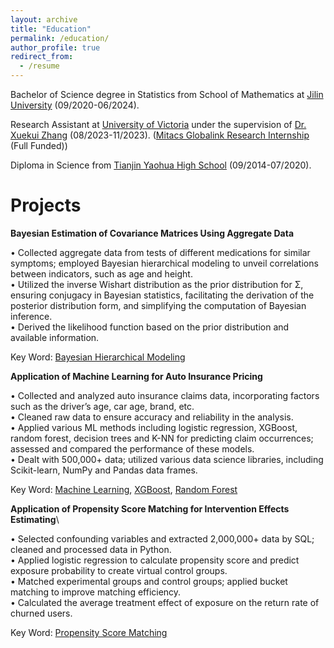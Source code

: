 ```yaml
---
layout: archive
title: "Education"
permalink: /education/
author_profile: true
redirect_from:
  - /resume
---
```


Bachelor of Science degree in Statistics from School of Mathematics at [Jilin University](https://www.jlu.edu.cn/) (09/2020-06/2024).

Research Assistant at [University of Victoria](https://www.uvic.ca/) under the supervision of [Dr. Xuekui Zhang](https://ubcxzhang.github.io/) (08/2023-11/2023). ([Mitacs Globalink Research Internship](https://www.mitacs.ca/our-programs/globalink-research-internship-students/) (Full Funded))

Diploma in Science from [Tianjin Yaohua High School](https://en.wikipedia.org/wiki/Yaohua_High_School) (09/2014-07/2020).

Projects
======
**Bayesian Estimation of Covariance Matrices Using Aggregate Data**

• Collected aggregate data from tests of different medications for similar symptoms; employed Bayesian hierarchical modeling to unveil correlations between indicators, such as age and height.\
• Utilized the inverse Wishart distribution as the prior distribution for Σ, ensuring conjugacy in Bayesian statistics,
facilitating the derivation of the posterior distribution form, and simplifying the computation of Bayesian inference.\
• Derived the likelihood function based on the prior distribution and available information.

Key Word: [Bayesian Hierarchical Modeling](https://en.wikipedia.org/wiki/Bayesian_hierarchical_modeling)


**Application of Machine Learning for Auto Insurance Pricing**

• Collected and analyzed auto insurance claims data, incorporating factors such as the driver’s age, car age, brand, etc.\
• Cleaned raw data to ensure accuracy and reliability in the analysis.\
• Applied various ML methods including logistic regression, XGBoost, random forest, decision trees and K-NN for
predicting claim occurrences; assessed and compared the performance of these models.\
• Dealt with 500,000+ data; utilized various data science libraries, including Scikit-learn, NumPy and Pandas data frames.

Key Word: [Machine Learning](https://en.wikipedia.org/wiki/Machine_learning), [XGBoost](https://en.wikipedia.org/wiki/XGBoost), [Random Forest](https://en.wikipedia.org/wiki/Random_forest)

**Application of Propensity Score Matching for Intervention Effects Estimating**\

• Selected confounding variables and extracted 2,000,000+ data by SQL; cleaned and processed data in Python.\
• Applied logistic regression to calculate propensity score and predict exposure probability to create virtual control groups.\
• Matched experimental groups and control groups; applied bucket matching to improve matching efficiency.\
• Calculated the average treatment effect of exposure on the return rate of churned users.

Key Word: [Propensity Score Matching](https://en.wikipedia.org/wiki/Propensity_score_matching)